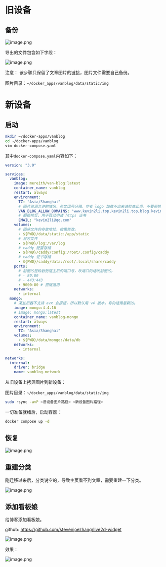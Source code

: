 # 旧设备
## 备份

![image.png](https://minio.kevin2li.top/image-bed/vanblog/img/29b58896f9d628d9413403c4a1e0bd48.image.png)

导出的文件包含如下字段：

![image.png](https://minio.kevin2li.top/image-bed/vanblog/img/72dd20cdd379f67ddd16d5de126e156c.image.png)

注意： 该步骤只保留了文章图片的链接，图片文件需要自己备份。

图片目录：`~/docker_apps/vanblog/data/static/img`

<!-- more -->

# 新设备
## 启动

```bash
mkdir ~/docker-apps/vanblog
cd ~/docker-apps/vanblog
vim docker-compose.yaml
```

其中`docker-compose.yaml`内容如下：

```yaml
version: "3.9"

services:
  vanblog:
    image: mereith/van-blog:latest
    container_name: vanblog
    restart: always
    environment:
      TZ: "Asia/Shanghai"
      # 图片资源允许的域名，英文逗号分隔。作者 logo 加载不出来请检查此项。不要带协议！
      VAN_BLOG_ALLOW_DOMAINS: "www.kevin2li.top,kevin2li.top,blog.kevin2li.top"
      # 邮箱地址，用于自动申请 https 证书
      EMAIL: "kevin2li@qq.com"
    volumes:
      # 图床文件的存放地址，按需修改。
      - ${PWD}/data/static:/app/static
      # 日志文件
      - ${PWD}/log:/var/log
      # caddy 配置存储
      - ${PWD}/caddy/config:/root/.config/caddy
      # caddy 证书存储
      - ${PWD}/caddy/data:/root/.local/share/caddy
    ports:
      # 前面的是映射到宿主机的端口号，改端口的话改前面的。
      # - 80:80
      # - 443:443
      - 9000:80 # 搭隧道用
    networks:
      - internal
  mongo:
    # 某些机器不支持 avx 会报错，所以默认用 v4 版本。有的话用最新的。
    image: mongo:4.4.16
    # image: mongo:latest
    container_name: vanblog-mongo
    restart: always
    environment:
      TZ: "Asia/Shanghai"
    volumes:
      - ${PWD}/data/mongo:/data/db
    networks:
      - internal

networks:
  internal:
    driver: bridge
    name: vanblog-network
```

从旧设备上拷贝图片到新设备：

图片目录：`~/docker_apps/vanblog/data/static/img`

```bash
sudo rsync -avP <旧设备图片路径> <新设备图片路径>
```

一切准备就绪后，启动容器：
```bash
docker compose up -d
```

## 恢复

![image.png](https://minio.kevin2li.top/image-bed/vanblog/img/a7a6ecf2995b412ee0c42cb3be4ad973.image.png)

## 重建分类

刚迁移过来后，分类说空的，导致主页看不到文章，需要重建一下分类。

![image.png](https://minio.kevin2li.top/image-bed/vanblog/img/28fc883020ad6ceb2df942e157e4fed9.image.png)

## 添加看板娘
给博客添加看板娘。

github: https://github.com/stevenjoezhang/live2d-widget

![image.png](https://minio.kevin2li.top/image-bed/vanblog/img/03373bd1a8ebccee7f682b657606fb43.image.png)

效果：

![image.png](https://minio.kevin2li.top/image-bed/vanblog/img/4ad88183b21462af904515274e9008ee.image.png)